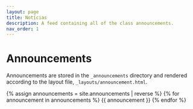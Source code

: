 ```yaml
---
layout: page
title: Notícias
description: A feed containing all of the class announcements.
nav_order: 1
---
```


# Announcements

Announcements are stored in the `_announcements` directory and rendered according to the layout file, `_layouts/announcement.html`.

{% assign announcements = site.announcements | reverse %}
{% for announcement in announcements %}
{{ announcement }}
{% endfor %}
